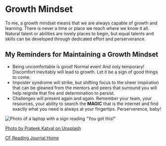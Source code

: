 # Growth Mindset

To me, a growth mindset means that we are always capable of growth and learning. There is never a time or place we reach where we know it all. Natural talent or abilities are lovely places to begin, but equal talents and skills can be developed through dedicated effort and perserverance.

## My Reminders for Maintaining a Growth Mindset

* Being uncomfortable is good! Normal even! And only temporary! Discomfort inevitably will lead to growth. Let it be a sign of good things to come.
* Imposter syndrome will strike, but shifting focus to the sheer inspiration that can be gleaned from the mentors and peers that surround you will help reignite that fire and determination to persist.
* Challenges will present again and again. Remember your team, your resources, your ability to search the **MAGIC** that is the internet and find exactly what you need is always at your fingertips. Perserverence, baby!

![Photo of a laptop with a sign reading "You got this!"](https://images.unsplash.com/photo-1556711905-4bd1b6603275?ixlib=rb-4.0.3&ixid=MnwxMjA3fDB8MHxwaG90by1wYWdlfHx8fGVufDB8fHx8&auto=format&fit=crop&w=687&q=80)

[Photo by Prateek Katyal on Unsplash](https://unsplash.com/photos/FcdtuGf7TEc?utm_source=unsplash&utm_medium=referral&utm_content=creditShareLink)

[CF Reading Journal Home](README.md)

